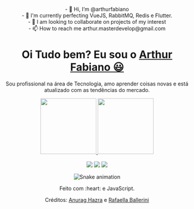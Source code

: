 <div>
  <p align="center">
- 👋 Hi, I’m @arthurfabiano<br/>
- 🌱 I'm currently perfecting VueJS, RabbitMQ, Redis e Flutter.<br/>
- 💞️ I am looking to collaborate on projects of my interest<br/>
- 📫 How to reach me arthur.masterdevelop@gmail.com<br/>
</p>
</div>

<div>
  
  <h1 align="center">
    Oi Tudo bem? Eu sou o 
    <a href="https://www.linkedin.com/in/arthurfabiano" target="_blank">Arthur Fabiano 😃️</a>
  </h1>
  
  <p align="center">
    Sou profissional na área de Tecnologia, amo aprender coisas novas e está atualizado com as tendências do mercado. 
  </p>
  
</div>

<div align="center">
  <a href="https://github.com/arthurfabiano">
    <img height="150em" src="https://github-readme-stats.vercel.app/api?username=arthurfabiano&count_private=true&include_all_commits=true&show_icons=true&theme=dracula&hide_border=false&show_owner=true"/>
    <img height="150em" src="https://github-readme-stats.vercel.app/api/top-langs/?username=arthurfabiano&theme=dracula&hide_border=false&&layout=compact"/>
  </a>
</div>

<br>

<div align="center">
  <a href="https://www.instagram.com/arthur.fabiano/" target="_blank"><img src="https://img.shields.io/badge/-Instagram-%23E4405F?style=for-the-badge&logo=instagram&logoColor=white" target="_blank"></a>
  <a href="https://www.linkedin.com/in/arthurfabiano" target="_blank"><img src="https://img.shields.io/badge/-LinkedIn-%230077B5?style=for-the-badge&logo=linkedin&logoColor=white" target="_blank"></a> 
  <a href="mailto:arthur.masterdevelop@gmail.com"><img src="https://img.shields.io/badge/-Gmail-%23333?style=for-the-badge&logo=gmail&logoColor=white" target="_blank"></a>
</div>

<div align="center">

  ![Snake animation](https://github.com/arthurfabiano/arthurfabiano/blob/output/github-contribution-grid-snake.svg)
  
</div>

<div align="center">
  <p>Feito com :heart: e JavaScript.</p>
  <p>Créditos: <a href="https://github.com/anuraghazra/github-readme-stats">Anurag Hazra</a> e <a href="https://github.com/rafaballerini">Rafaella Ballerini</a></p>
</div>
